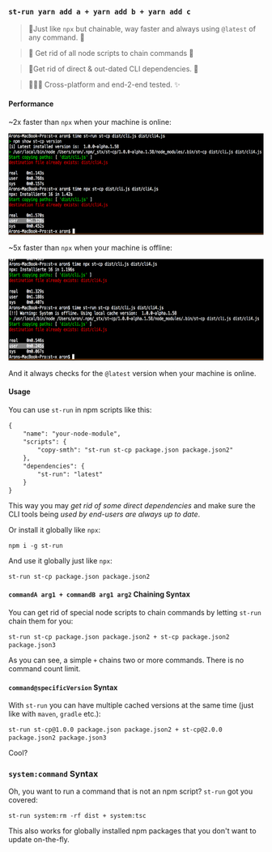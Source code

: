 ### `st-run yarn add a + yarn add b + yarn add c`

> 💨Just like `npx` but chainable, way faster and always using `@latest` of any command. 💨

> 🎉 Get rid of all node scripts to chain commands 🎉

> 🚀Get rid of direct & out-dated CLI dependencies. 🚀

> 🧑‍🤝‍🧑 Cross-platform and end-2-end tested. ✨

#### Performance

~2x faster than `npx` when your machine is online:

<img src="when-online.png" height="200"/>


~5x faster than `npx` when your machine is offline:

<img src="when-offline.png" height="200"/>

And it always checks for the `@latest` version when your machine is online.

#### Usage

You can use `st-run` in npm scripts like this:

```
{
    "name": "your-node-module",
    "scripts": {
        "copy-smth": "st-run st-cp package.json package.json2"
    },
    "dependencies": {
        "st-run": "latest"
    }
}
```


This way you may *get rid of some direct dependencies* and make sure the CLI tools being _used by end-users are always up to date_.

Or install it globally like `npx`:

    npm i -g st-run

And use it globally just like `npx`:

    st-run st-cp package.json package.json2


#### `commandA arg1 + commandB arg1 arg2` Chaining Syntax

You can get rid of special node scripts to chain commands by letting `st-run` chain them for you:

    st-run st-cp package.json package.json2 + st-cp package.json2 package.json3

As you can see, a simple `+` chains two or more commands. There is no command count limit.

#### `command@specificVersion` Syntax

With `st-run` you can have multiple cached versions at the same time (just like with `maven`, `gradle` etc.):

    st-run st-cp@1.0.0 package.json package.json2 + st-cp@2.0.0 package.json2 package.json3

Cool?

### `system:command` Syntax

Oh, you want to run a command that is not an npm script? `st-run` got you covered:

    st-run system:rm -rf dist + system:tsc

This also works for globally installed npm packages that you don't want to update on-the-fly.